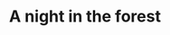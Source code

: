 ---
title: "A night in the forest"
draft: false
slug: "night-in-the-forest"
weight: "4"

thumbnail: [
	"illustrations/illustration_005.jpg"
]

header: {
	h1: "..."
}

block_selected: {
	h2: "(description coming soon)",
	bgcolor: "#5028C7",
	img: [ 
		{class: "gallery-col-12", path: "illustrations/illustration_005.jpg"}
	]
}

block_interested: {
	title: "Interested?\nLet's get in touch!"
}

---